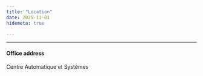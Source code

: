 ```yaml
---
title: "Location"
date: 2025-11-01
hidemeta: true

---
```


---

#### Office address

Centre Automatique et Systèmes  


